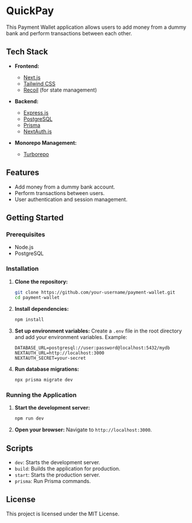 # QuickPay

This Payment Wallet application allows users to add money from a dummy bank and perform transactions between each other.

## Tech Stack

- **Frontend:**
  - [Next.js](https://nextjs.org/)
  - [Tailwind CSS](https://tailwindcss.com/)
  - [Recoil](https://github.com/pmndrs/jotai) (for state management)

- **Backend:**
  - [Express.js](https://expressjs.com/)
  - [PostgreSQL](https://www.postgresql.org/)
  - [Prisma](https://www.prisma.io/)
  - [NextAuth.js](https://next-auth.js.org/)

- **Monorepo Management:**
  - [Turborepo](https://turborepo.org/)

## Features

- Add money from a dummy bank account.
- Perform transactions between users.
- User authentication and session management.

## Getting Started

### Prerequisites

- Node.js
- PostgreSQL

### Installation

1. **Clone the repository:**
   ```bash
   git clone https://github.com/your-username/payment-wallet.git
   cd payment-wallet
   ```

2. **Install dependencies:**
   ```bash
   npm install
   ```

3. **Set up environment variables:**
   Create a `.env` file in the root directory and add your environment variables. Example:
   ```env
   DATABASE_URL=postgresql://user:password@localhost:5432/mydb
   NEXTAUTH_URL=http://localhost:3000
   NEXTAUTH_SECRET=your-secret
   ```

4. **Run database migrations:**
   ```bash
   npx prisma migrate dev
   ```

### Running the Application

1. **Start the development server:**
   ```bash
   npm run dev
   ```

2. **Open your browser:**
   Navigate to `http://localhost:3000`.

## Scripts

- `dev`: Starts the development server.
- `build`: Builds the application for production.
- `start`: Starts the production server.
- `prisma`: Run Prisma commands.

## License

This project is licensed under the MIT License.
